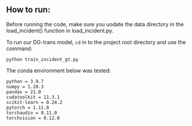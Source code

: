 ## How to run:

Before running the code, make sure you uodate the data directory in the load_incident() function in load_incident.py.

To run our DG-trans model, ```cd``` in to the project root directory and use the command:
```
python train_incident_gt.py
```

The conda environment below was tested:
```
python = 3.9.7
numpy = 1.20.3
pandas = 21.0
cudatoolkit = 11.3.1
scikit-learn = 0.24.2
pytorch = 1.11.0
torchaudio = 0.11.0
torchvision = 0.12.0 
```
